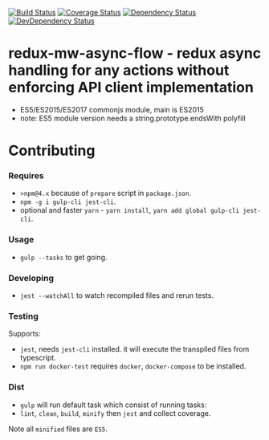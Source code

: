 [![Build Status](https://travis-ci.org/beckend/redux-mw-async-flow.svg?branch=master)](https://travis-ci.org/beckend/redux-mw-async-flow)
[![Coverage Status](https://coveralls.io/repos/github/beckend/redux-mw-async-flow/badge.svg?branch=master)](https://coveralls.io/github/beckend/redux-mw-async-flow?branch=master)
[![Dependency Status](https://img.shields.io/david/beckend/redux-mw-async-flow.svg?maxAge=2592000)](https://david-dm.org/beckend/redux-mw-async-flow)
[![DevDependency Status](https://img.shields.io/david/dev/beckend/redux-mw-async-flow.svg?maxAge=2592000)](https://david-dm.org/beckend/redux-mw-async-flow?type=dev)

# redux-mw-async-flow - redux async handling for any actions without enforcing API client implementation
* ES5/ES2015/ES2017 commonjs module, main is ES2015
* note: ES5 module version needs a string.prototype.endsWith polyfill

# Contributing

### Requires
- `>npm@4.x` because of `prepare` script in `package.json`.
- `npm -g i gulp-cli jest-cli`.
- optional and faster `yarn` - `yarn install`, `yarn add global gulp-cli jest-cli`.

### Usage
- `gulp --tasks` to get going.

### Developing
- `jest --watchAll` to watch recompiled files and rerun tests.

### Testing
Supports:
- `jest`, needs `jest-cli` installed. it will execute the transpiled files from typescript.
- `npm run docker-test` requires `docker`, `docker-compose` to be installed.

### Dist
- `gulp` will run default task which consist of running tasks:
- `lint`, `clean`, `build`, `minify` then `jest` and collect coverage.

Note all `minified` files are `ES5`.
